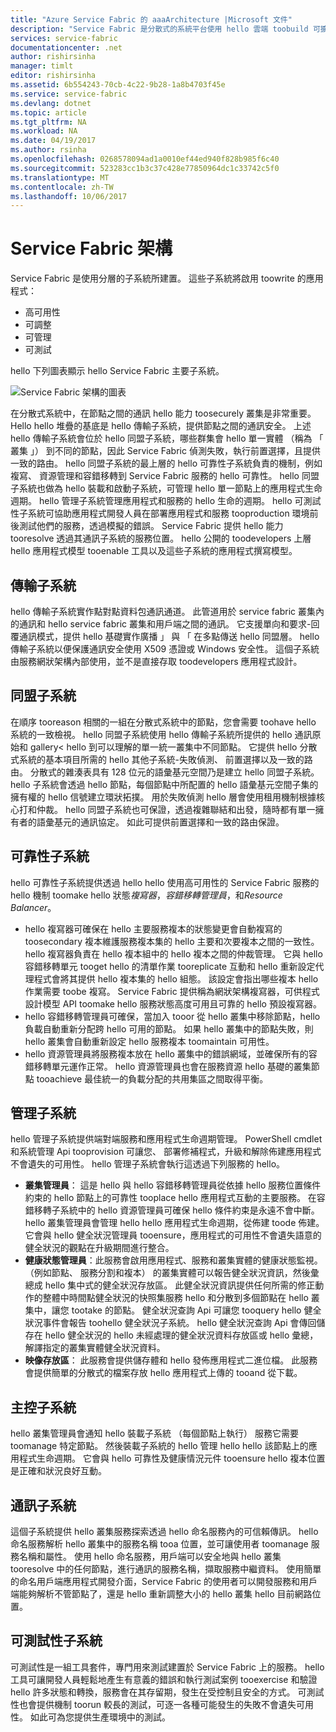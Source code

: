 ```yaml
---
title: "Azure Service Fabric 的 aaaArchitecture |Microsoft 文件"
description: "Service Fabric 是分散式的系統平台使用 hello 雲端 toobuild 可擴充、 可靠且和輕鬆管理應用程式。 這篇文章會顯示 Service Fabric hello 架構。"
services: service-fabric
documentationcenter: .net
author: rishirsinha
manager: timlt
editor: rishirsinha
ms.assetid: 6b554243-70cb-4c22-9b28-1a8b4703f45e
ms.service: service-fabric
ms.devlang: dotnet
ms.topic: article
ms.tgt_pltfrm: NA
ms.workload: NA
ms.date: 04/19/2017
ms.author: rsinha
ms.openlocfilehash: 0268578094ad1a0010ef44ed940f828b985f6c40
ms.sourcegitcommit: 523283cc1b3c37c428e77850964dc1c33742c5f0
ms.translationtype: MT
ms.contentlocale: zh-TW
ms.lasthandoff: 10/06/2017
---
```

# <a name="service-fabric-architecture"></a>Service Fabric 架構
Service Fabric 是使用分層的子系統所建置。 這些子系統將啟用 toowrite 的應用程式：

* 高可用性
* 可調整
* 可管理
* 可測試

hello 下列圖表顯示 hello Service Fabric 主要子系統。

![Service Fabric 架構的圖表](media/service-fabric-architecture/service-fabric-architecture.png)

在分散式系統中，在節點之間的通訊 hello 能力 toosecurely 叢集是非常重要。 Hello hello 堆疊的基底是 hello 傳輸子系統，提供節點之間的通訊安全。 上述 hello 傳輸子系統會位於 hello 同盟子系統，哪些群集會 hello 單一實體 （稱為 「 叢集 」） 到不同的節點，因此 Service Fabric 偵測失敗，執行前置選擇，且提供一致的路由。 hello 同盟子系統的最上層的 hello 可靠性子系統負責的機制，例如複寫、 資源管理和容錯移轉到 Service Fabric 服務的 hello 可靠性。 hello 同盟子系統也做為 hello 裝載和啟動子系統，可管理 hello 單一節點上的應用程式生命週期。 hello 管理子系統管理應用程式和服務的 hello 生命的週期。 hello 可測試性子系統可協助應用程式開發人員在部署應用程式和服務 tooproduction 環境前後測試他們的服務，透過模擬的錯誤。 Service Fabric 提供 hello 能力 tooresolve 透過其通訊子系統的服務位置。 hello 公開的 toodevelopers 上層 hello 應用程式模型 tooenable 工具以及這些子系統的應用程式撰寫模型。

## <a name="transport-subsystem"></a>傳輸子系統
hello 傳輸子系統實作點對點資料包通訊通道。 此管道用於 service fabric 叢集內的通訊和 hello service fabric 叢集和用戶端之間的通訊。 它支援單向和要求-回覆通訊模式，提供 hello 基礎實作廣播 」 與 「 在多點傳送 hello 同盟層。 hello 傳輸子系統以便保護通訊安全使用 X509 憑證或 Windows 安全性。 這個子系統由服務網狀架構內部使用，並不是直接存取 toodevelopers 應用程式設計。

## <a name="federation-subsystem"></a>同盟子系統
在順序 tooreason 相關的一組在分散式系統中的節點，您會需要 toohave hello 系統的一致檢視。 hello 同盟子系統使用 hello 傳輸子系統所提供的 hello 通訊原始和 gallery< hello 到可以理解的單一統一叢集中不同節點。 它提供 hello 分散式系統的基本項目所需的 hello 其他子系統-失敗偵測、 前置選擇以及一致的路由。 分散式的雜湊表具有 128 位元的語彙基元空間乃是建立 hello 同盟子系統。 hello 子系統會透過 hello 節點，每個節點中所配置的 hello 語彙基元空間子集的擁有權的 hello 信號建立環狀拓撲。 用於失敗偵測 hello 層會使用租用機制根據核心打和仲裁。 hello 同盟子系統也可保證，透過複雜聯結和出發，隨時都有單一擁有者的語彙基元的通訊協定。 如此可提供前置選擇和一致的路由保證。

## <a name="reliability-subsystem"></a>可靠性子系統
hello 可靠性子系統提供透過 hello hello 使用高可用性的 Service Fabric 服務的 hello 機制 toomake hello 狀態*複寫器*，*容錯移轉管理員*，和*Resource Balancer*。

* hello 複寫器可確保在 hello 主要服務複本的狀態變更會自動複寫的 toosecondary 複本維護服務複本集的 hello 主要和次要複本之間的一致性。 hello 複寫器負責在 hello 複本組中的 hello 複本之間的仲裁管理。 它與 hello 容錯移轉單元 tooget hello 的清單作業 tooreplicate 互動和 hello 重新設定代理程式會將其提供 hello 複本集的 hello 組態。 該設定會指出哪些複本 hello 作業需要 toobe 複寫。 Service Fabric 提供稱為網狀架構複寫器，可供程式設計模型 API toomake hello 服務狀態高度可用且可靠的 hello 預設複寫器。
* hello 容錯移轉管理員可確保，當加入 tooor 從 hello 叢集中移除節點，hello 負載自動重新分配跨 hello 可用的節點。 如果 hello 叢集中的節點失敗，則 hello 叢集會自動重新設定 hello 服務複本 toomaintain 可用性。
* hello 資源管理員將服務複本放在 hello 叢集中的錯誤網域，並確保所有的容錯移轉單元運作正常。 hello 資源管理員也會在服務資源 hello 基礎的叢集節點 tooachieve 最佳統一的負載分配的共用集區之間取得平衡。

## <a name="management-subsystem"></a>管理子系統
hello 管理子系統提供端對端服務和應用程式生命週期管理。 PowerShell cmdlet 和系統管理 Api tooprovision 可讓您、 部署修補程式，升級和解除佈建應用程式不會遺失的可用性。 hello 管理子系統會執行這透過下列服務的 hello。

* **叢集管理員**： 這是 hello 與 hello 容錯移轉管理員從依據 hello 服務位置條件約束的 hello 節點上的可靠性 tooplace hello 應用程式互動的主要服務。 在容錯移轉子系統中的 hello 資源管理員可確保 hello 條件約束是永遠不會中斷。 hello 叢集管理員會管理 hello hello 應用程式生命週期，從佈建 toode 佈建。 它會與 hello 健全狀況管理員 tooensure，應用程式的可用性不會遺失語意的健全狀況的觀點在升級期間進行整合。
* **健康狀態管理員**：此服務會啟用應用程式、服務和叢集實體的健康狀態監視。 （例如節點、 服務分割和複本） 的叢集實體可以報告健全狀況資訊，然後彙總成 hello 集中式的健全狀況存放區。 此健全狀況資訊提供任何所需的修正動作的整體中時間點健全狀況的快照集服務 hello 和分散到多個節點在 hello 叢集中，讓您 tootake 的節點。 健全狀況查詢 Api 可讓您 tooquery hello 健全狀況事件會報告 toohello 健全狀況子系統。 hello 健全狀況查詢 Api 會傳回儲存在 hello 健全狀況的 hello 未經處理的健全狀況資料存放區或 hello 彙總，解譯指定的叢集實體健全狀況資料。
* **映像存放區**： 此服務會提供儲存體和 hello 發佈應用程式二進位檔。 此服務會提供簡單的分散式的檔案存放 hello 應用程式上傳的 tooand 從下載。

## <a name="hosting-subsystem"></a>主控子系統
hello 叢集管理員會通知 hello 裝載子系統 （每個節點上執行） 服務它需要 toomanage 特定節點。 然後裝載子系統的 hello 管理 hello hello 該節點上的應用程式生命週期。 它會與 hello 可靠性及健康情況元件 tooensure hello 複本位置是正確和狀況良好互動。

## <a name="communication-subsystem"></a>通訊子系統
這個子系統提供 hello 叢集服務探索透過 hello 命名服務內的可信賴傳訊。 hello 命名服務解析 hello 叢集中的服務名稱 tooa 位置，並可讓使用者 toomanage 服務名稱和屬性。 使用 hello 命名服務，用戶端可以安全地與 hello 叢集 tooresolve 中的任何節點，進行通訊的服務名稱，擷取服務中繼資料。 使用簡單的命名用戶端應用程式開發介面，Service Fabric 的使用者可以開發服務和用戶端能夠解析不管節點了，還是 hello 重新調整大小的 hello 叢集 hello 目前網路位置。

## <a name="testability-subsystem"></a>可測試性子系統
可測試性是一組工具套件，專門用來測試建置於 Service Fabric 上的服務。 hello 工具可讓開發人員輕鬆地產生有意義的錯誤和執行測試案例 tooexercise 和驗證 hello 許多狀態和轉換，服務會在其存留期，發生在受控制且安全的方式。 可測試性也會提供機制 toorun 較長的測試，可逐一各種可能發生的失敗不會遺失可用性。 如此可為您提供生產環境中的測試。

